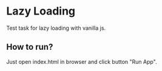 # Lazy Loading

Test task for lazy loading with vanilla js.

## How to run?

Just open index.html in browser and click button "Run App".
